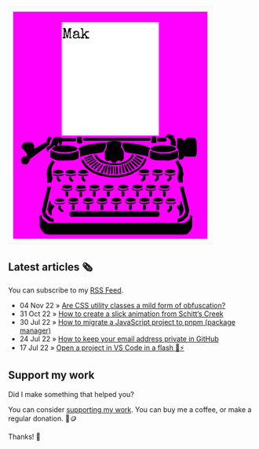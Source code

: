 ![quote](img/quote.gif)

## Latest articles 🗞️

You can subscribe to my [RSS Feed](https://www.roboleary.net/feed.xml).

<!-- BLOG:START -->
 - 04 Nov 22 » [Are CSS utility classes a mild form of obfuscation?](https://www.roboleary.net/frontend/2022/11/04/utilty-classes-mild-obfuscation-method-devtools.html)
 - 31 Oct 22 » [How to create a slick animation from Schitt’s Creek](https://www.roboleary.net/animation/2022/10/31/how-to-make-a-slick-animation-schitts-creek-title-sequence.html)
 - 30 Jul 22 » [How to migrate a JavaScript project to pnpm &lpar;package manager&rpar;](https://www.roboleary.net/tools/2022/07/31/how-to-migrate-a-javascript-project-to-pnpm.html)
 - 24 Jul 22 » [How to keep your email address private in GitHub](https://www.roboleary.net/privacy/2022/07/25/how-to-keep-your-email-private-on-github.html)
 - 17 Jul 22 » [Open a project in VS Code in a flash 📂⚡](https://www.roboleary.net/tools/2022/07/18/open-a-project-in-vscode-in-a-flash.html)<!-- BLOG:END -->

## Support my work

Did I make something that helped you?

You can consider [supporting my work](https://ko-fi.com/roboleary). You can buy me a coffee, or make a regular donation. 🌈🪙

Thanks! 🙏
